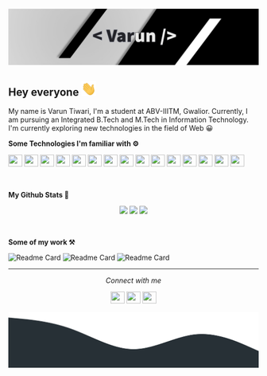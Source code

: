 ![banner](./walpaper.png)

## Hey everyone <img src="./wave.gif" width="30"/>

My name is Varun Tiwari, I'm a student at ABV-IIITM, Gwalior. Currently, I am pursuing an Integrated B.Tech and M.Tech in Information Technology. I'm currently exploring new technologies in the field of Web 😀

**Some Technologies I'm familiar with ⚙**

<img height="24" width="28" src="https://cdn.jsdelivr.net/npm/simple-icons@v5/icons/html5.svg" />
<img height="24" width="28" src="https://cdn.jsdelivr.net/npm/simple-icons@v5/icons/css3.svg" />
<img height="24" width="28" src="https://cdn.jsdelivr.net/npm/simple-icons@v5/icons/javascript.svg" />
<img height="24" width="28" src="https://cdn.jsdelivr.net/npm/simple-icons@v5/icons/nodedotjs.svg" />
<img height="24" width="28" src="https://cdn.jsdelivr.net/npm/simple-icons@v5/icons/express.svg" />
<img height="24" width="28" src="https://cdn.jsdelivr.net/npm/simple-icons@v5/icons/passport.svg" />
<img height="24" width="28" src="https://cdn.jsdelivr.net/npm/simple-icons@v5/icons/postgresql.svg" />
<img height="24" width="28" src="https://cdn.jsdelivr.net/npm/simple-icons@v5/icons/react.svg" />
<img height="24" width="28" src="https://cdn.jsdelivr.net/npm/simple-icons@v5/icons/postman.svg" />
<img height="24" width="28" src="https://cdn.jsdelivr.net/npm/simple-icons@v5/icons/c.svg" />
<img height="24" width="28" src="https://cdn.jsdelivr.net/npm/simple-icons@v5/icons/cplusplus.svg" />
<img height="24" width="28" src="https://cdn.jsdelivr.net/npm/simple-icons@v5/icons/netlify.svg" />
<img height="24" width="28" src="https://cdn.jsdelivr.net/npm/simple-icons@v5/icons/heroku.svg" />
<img height="24" width="28" src="https://cdn.jsdelivr.net/npm/simple-icons@v5/icons/figma.svg" />
<img height="24" width="28" src="https://cdn.jsdelivr.net/npm/simple-icons@v5/icons/socketdotio.svg" />

&nbsp;

**My Github Stats 👦**

<p align=center>
    <img src='https://github-readme-stats.vercel.app/api?username=varunKT001&show_icons=true&theme=tokyonight'>
    <img src='https://github-readme-streak-stats.herokuapp.com/?user=varunKT001&theme=tokyonight'>
    <img src='https://github-readme-stats.vercel.app/api/top-langs/?username=varunKT001&layout=compact&theme=tokyonight'>
</p>

&nbsp;

**Some of my work ⚒**

![Readme Card](https://github-readme-stats.vercel.app/api/pin/?username=varunKT001&repo=blogg-frontend)
![Readme Card](https://github-readme-stats.vercel.app/api/pin/?username=varunKT001&repo=tomperchat-frontend)
![Readme Card](https://github-readme-stats.vercel.app/api/pin/?username=varunKT001&repo=personal-portfolio)

---

<!-- connect with me -->
<p align='center'><i>Connect with me</i></p>
<p align='center'>
    <a href='https://www.facebook.com/people/Varun-Tiwari/100057310502325/' target='_blank'><img height="24" width="28" src="https://cdn.jsdelivr.net/npm/simple-icons@v5/icons/facebook.svg" /></a>
    <a href='https://linkedin.com/in/varun-tiwari-454591178' target='_blank'><img height="24" width="28" src="https://cdn.jsdelivr.net/npm/simple-icons@v5/icons/linkedin.svg" /></a>
    <a href='https://www.instagram.com/varuntiwari55/' target='_blank'><img height="24" width="28" src="https://cdn.jsdelivr.net/npm/simple-icons@v5/icons/instagram.svg" /></a>
</p>

<!-- wave -->

![wave](./wave.svg)
